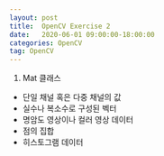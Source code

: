 ```yaml
---
layout: post
title:  OpenCV Exercise 2
date:   2020-06-01 09:00:00-18:00:00
categories: OpenCV
tag: OpenCV
---
```


1. Mat 클래스
  - 단일 채널 혹은 다중 채널의 값
  - 실수나 복소수로 구성된 벡터
  - 명암도 영상이나 컬러 영상 데이터
  - 점의 집합
  - 히스토그램 데이터
  
